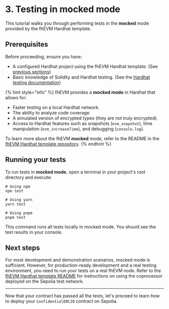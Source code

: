 # 3. Testing in mocked mode

This tutorial walks you through performing tests in the **mocked** mode provided by the fhEVM Hardhat template.

## Prerequisites

Before proceeding, ensure you have:

- A configured Hardhat project using the fhEVM Hardhat template. (See [previous sections](2.-writing-contracts.md))
- Basic knowledge of Solidity and Hardhat testing. (See the [Hardhat testing documentation](https://hardhat.org/hardhat-runner/docs/guides/test-contracts))

{% hint style="info" %}
fhEVM provides a **mocked mode** in Hardhat that allows for:

- Faster testing on a local Hardhat network.
- The ability to analyze code coverage.
- A simulated version of encrypted types (they are not truly encrypted).
- Access to Hardhat features such as snapshots (`evm_snapshot`), time manipulation (`evm_increaseTime`), and debugging (`console.log`).

To learn more about the fhEVM **mocked** mode, refer to the README in the [fhEVM Hardhat template repository](https://github.com/zama-ai/fhevm-hardhat-template).
{% endhint %}

## Running your tests

To run tests in **mocked mode**, open a terminal in your project's root directory and execute:

```
# Using npm
npm test

# Using yarn
yarn test

# Using pnpm
pnpm test
```

This command runs all tests locally in mocked mode. You should see the test results in your console.

## Next steps

For most development and demonstration scenarios, mocked mode is sufficient. However, for production-ready development and a real testing environment, you need to run your tests on a real fhEVM node. Refer to the [fhEVM Hardhat template README](https://github.com/zama-ai/fhevm-hardhat-template?tab=readme-ov-file#non-mocked-mode---sepolia) for instructions on using the coprocessor deployed on the Sepolia test network.

---

Now that your contract has passed all the tests, let's proceed to learn how to deploy your `ConfidentialERC20` contract on Sepolia.
